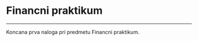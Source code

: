 # Financni praktikum
--------------------------

Koncana prva naloga pri predmetu Financni praktikum.